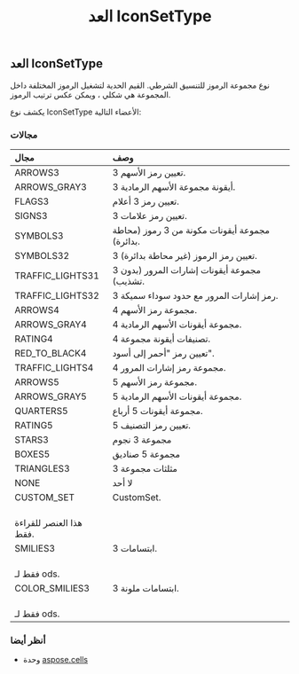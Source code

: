 ﻿---
title: العد IconSetType
second_title: Aspose.Cells for Python via .NET API المراجع
description:
type: docs
weight: 2190
url: /ar/python-net/aspose.cells/iconsettype/
is_root: false
---
##  العد IconSetType
 نوع مجموعة الرموز للتنسيق الشرطي.
القيم الحدية لتشغيل الرموز المختلفة داخل المجموعة هي
شكلي ، ويمكن عكس ترتيب الرموز.



يكشف نوع IconSetType الأعضاء التالية:

###  مجالات
| مجال| وصف|
| :- | :- |
| ARROWS3 | 3 تعيين رمز الأسهم.|
| ARROWS_GRAY3 | 3 أيقونة مجموعة الأسهم الرمادية.|
| FLAGS3 | تعيين رمز 3 أعلام.|
| SIGNS3 | 3 تعيين رمز علامات.|
| SYMBOLS3 | مجموعة أيقونات مكونة من 3 رموز (محاطة بدائرة).|
| SYMBOLS32 | 3 تعيين رمز الرموز (غير محاطة بدائرة).|
| TRAFFIC_LIGHTS31 | 3 مجموعة أيقونات إشارات المرور (بدون تشذيب).|
| TRAFFIC_LIGHTS32 | 3 رمز إشارات المرور مع حدود سوداء سميكة.|
| ARROWS4 | 4 مجموعة رمز الأسهم.|
| ARROWS_GRAY4 | 4 مجموعة أيقونات الأسهم الرمادية.|
| RATING4 | 4 تصنيفات أيقونة مجموعة.|
| RED_TO_BLACK4 | تعيين رمز "أحمر إلى أسود".|
| TRAFFIC_LIGHTS4 | 4 مجموعة رمز إشارات المرور.|
| ARROWS5 | 5 مجموعة رمز الأسهم.|
| ARROWS_GRAY5 | 5 مجموعة أيقونات الأسهم الرمادية.|
| QUARTERS5 | مجموعة أيقونات 5 أرباع.|
| RATING5 | 5 تعيين رمز التصنيف.|
| STARS3 | مجموعة 3 نجوم|
| BOXES5 | مجموعة 5 صناديق|
| TRIANGLES3 | 3 مثلثات مجموعة|
| NONE | لا أحد|
| CUSTOM_SET | CustomSet.<br/> هذا العنصر للقراءة فقط.|
| SMILIES3 | 3 ابتسامات.<br/> فقط لـ ods.|
| COLOR_SMILIES3 | 3 ابتسامات ملونة.<br/> فقط لـ ods.|



###  أنظر أيضا
* وحدة [aspose.cells](..)
